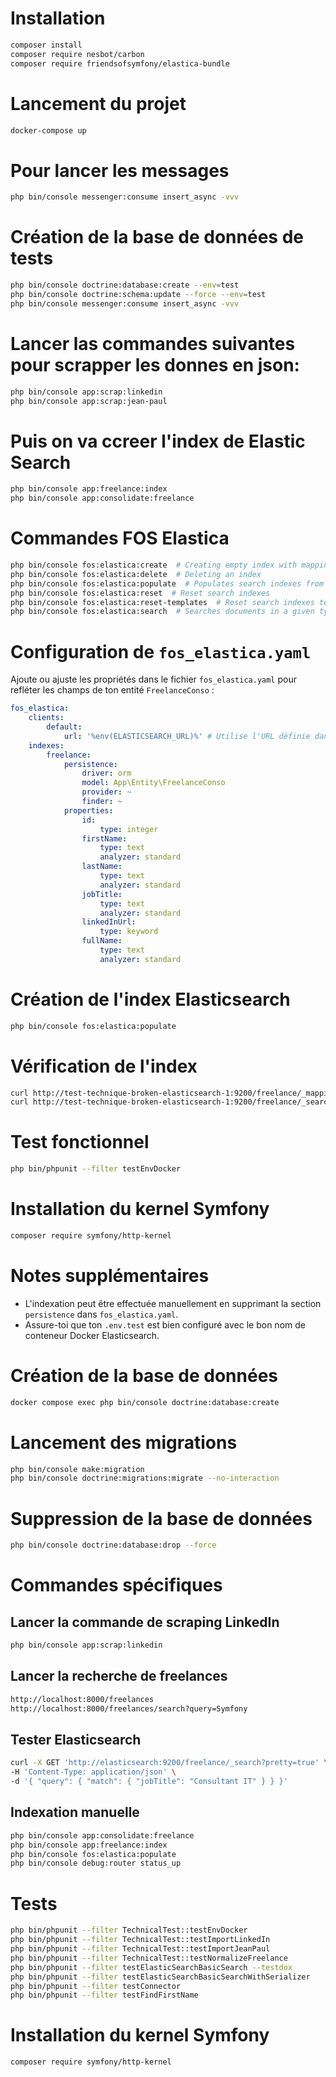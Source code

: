 # Installation

```bash
composer install
composer require nesbot/carbon
composer require friendsofsymfony/elastica-bundle
```

# Lancement du projet

```bash
docker-compose up
```

# Pour lancer les messages

```bash
php bin/console messenger:consume insert_async -vvv
```

# Création de la base de données de tests

```bash
php bin/console doctrine:database:create --env=test
php bin/console doctrine:schema:update --force --env=test
php bin/console messenger:consume insert_async -vvv
```
# Lancer las commandes suivantes pour scrapper les donnes en json:
```bash
php bin/console app:scrap:linkedin
php bin/console app:scrap:jean-paul
```
# Puis on va ccreer l'index de Elastic Search
```bash
php bin/console app:freelance:index
php bin/console app:consolidate:freelance

```



# Commandes FOS Elastica

```bash
php bin/console fos:elastica:create  # Creating empty index with mapping
php bin/console fos:elastica:delete  # Deleting an index
php bin/console fos:elastica:populate  # Populates search indexes from providers
php bin/console fos:elastica:reset  # Reset search indexes
php bin/console fos:elastica:reset-templates  # Reset search indexes templates
php bin/console fos:elastica:search  # Searches documents in a given type and index
```

# Configuration de `fos_elastica.yaml`

Ajoute ou ajuste les propriétés dans le fichier `fos_elastica.yaml` pour refléter les champs de ton entité `FreelanceConso` :

```yaml
fos_elastica:
    clients:
        default:
            url: '%env(ELASTICSEARCH_URL)%' # Utilise l'URL définie dans .env ou .env.test
    indexes:
        freelance:
            persistence:
                driver: orm
                model: App\Entity\FreelanceConso
                provider: ~
                finder: ~
            properties:
                id:
                    type: integer
                firstName:
                    type: text
                    analyzer: standard
                lastName:
                    type: text
                    analyzer: standard
                jobTitle:
                    type: text
                    analyzer: standard
                linkedInUrl:
                    type: keyword
                fullName:
                    type: text
                    analyzer: standard
```

# Création de l'index Elasticsearch

```bash
php bin/console fos:elastica:populate
```

# Vérification de l'index

```bash
curl http://test-technique-broken-elasticsearch-1:9200/freelance/_mapping
curl http://test-technique-broken-elasticsearch-1:9200/freelance/_search
```

# Test fonctionnel

```bash
php bin/phpunit --filter testEnvDocker
```

# Installation du kernel Symfony

```bash
composer require symfony/http-kernel
```

# Notes supplémentaires

- L'indexation peut être effectuée manuellement en supprimant la section `persistence` dans `fos_elastica.yaml`.
- Assure-toi que ton `.env.test` est bien configuré avec le bon nom de conteneur Docker Elasticsearch.

# Création de la base de données

```bash
docker compose exec php bin/console doctrine:database:create
```

# Lancement des migrations

```bash
php bin/console make:migration
php bin/console doctrine:migrations:migrate --no-interaction
```

# Suppression de la base de données

```bash
php bin/console doctrine:database:drop --force
```

# Commandes spécifiques

## Lancer la commande de scraping LinkedIn

```bash
php bin/console app:scrap:linkedin
```

## Lancer la recherche de freelances

```bash
http://localhost:8000/freelances
http://localhost:8000/freelances/search?query=Symfony
```

## Tester Elasticsearch

```bash
curl -X GET 'http://elasticsearch:9200/freelance/_search?pretty=true' \
-H 'Content-Type: application/json' \
-d '{ "query": { "match": { "jobTitle": "Consultant IT" } } }'
```

## Indexation manuelle

```bash
php bin/console app:consolidate:freelance
php bin/console app:freelance:index
php bin/console fos:elastica:populate
php bin/console debug:router status_up
```

# Tests

```bash
php bin/phpunit --filter TechnicalTest::testEnvDocker
php bin/phpunit --filter TechnicalTest::testImportLinkedIn
php bin/phpunit --filter TechnicalTest::testImportJeanPaul
php bin/phpunit --filter TechnicalTest::testNormalizeFreelance
php bin/phpunit --filter testElasticSearchBasicSearch --testdox
php bin/phpunit --filter testElasticSearchBasicSearchWithSerializer
php bin/phpunit --filter testConnector
php bin/phpunit --filter testFindFirstName
```

# Installation du kernel Symfony

```bash
composer require symfony/http-kernel
```

